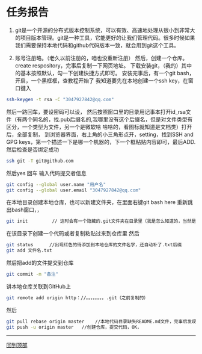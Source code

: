 任务报告
===
1.    git是一个开源的分布式版本控制系统，可以有效、高速地处理从很小到非常大的项目版本管理。git是一种工具，它能更好的让我们管理代码。很多时候如果我们需要保持本地代码和github代码版本一致，就会用到git这个工具。

2. 账号注册略。（老久以前注册的，咱也没重新注册）
然后，创建一个仓库。create respository，完事后复制一下网页地址。
下载安装git，（我的）其中的基本按照默认，勾一下创建快捷方式即可。
安装完事后，有一个git bash，开启，一个黑框框，查教程开始了
   我知道要先在本地创建一个ssh key，在窗口键入 
```bash
ssh-keygen -t rsa -C "3047927842@qq.com" 
```
 然后一路回车，要设密码可以设，
 然后按照窗口里的目录用记事本打开id_rsa文件（有两个同名的，找.pub后缀名的,我哪里没有这个后缀名，但是对文件类型有区分，一个类型为文件，另一个是微软啥  啥啥的，看图标就知道是文档类）打开后，全部复制，
 到浏览器界面，右上角的小三角形点开，setting，找到SSH and GPG keys，第一个描述一下是哪一个机器的，下一个框粘贴内容即可，最后ADD.
 然后检查是否绑定成功
 ```bash
 ssh git -T git@github.com
 ```
然后yes 回车
输入代码提交者信息
```bash
git config --global user.name "用户名" 
git config --global user.email "3047927842@qq.com"
```

在本地目录创建本地仓库，也可以新建文件夹，在里面右键git bash here
重新跳出bash窗口，，
```bash
git init         // 这时会有一个隐藏的.git文件夹在目录里（我是怎么知道的，当然是教程啦，以及我自己调了隐藏）
```
在该目录下创建一个代码或者复制粘贴过来到仓库里
然后 
```bash
git status      //出现红色的待添加到本地仓库的文件名字，还自动补了.txt后缀
git add 文件名.txt
```
然后把add的文件提交到仓库
```bash
git commit -m "备注"
```

讲本地仓库关联到GitHub上
```bash
git remote add origin http：//。。。。。。。。.git（之前复制的）
```
然后
```bash
git pull rebase origin master    //本地代码目录缺失README.md文件，完事后发现本地目录里有README.md了，
git push -u origin master   //创建仓库，提交代码，OK，
```

---------- 
[回到顶部](#readme)


